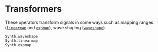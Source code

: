 # Transformers

These operators transform signals in some ways such as mapping ranges
([`linearmap`](@ref) and [`expmap`](@ref)), wave shaping ([`waveshape`](@ref)).

```@docs
Synth.waveshape
Synth.linearmap
Synth.expmap
```


